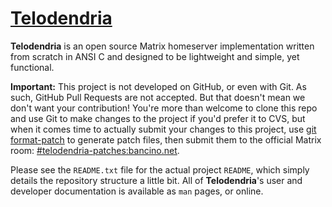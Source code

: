 # [Telodendria](https://telodendria.io)

**Telodendria** is an open source Matrix homeserver implementation written from scratch in ANSI C and designed to be lightweight and simple, yet functional.

**Important:** This project is not developed on GitHub, or even with Git. As such, GitHub Pull Requests are not accepted. But that doesn't mean we don't want your contribution! You're more than welcome to clone this repo and use Git to make changes to the project if you'd prefer it to CVS, but when it comes time to actually submit your changes to this project, use [git format-patch](https://git-scm.com/docs/git-format-patch) to generate patch files, then submit them to the official Matrix room: [#telodendria-patches:bancino.net](https://matrix.to/#/#telodendria-patches:bancino.net).

Please see the `README.txt` file for the actual project `README`, which simply details the repository structure a little bit. All of **Telodendria**'s user and developer documentation is available as `man` pages, or online. 
